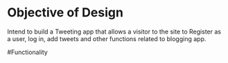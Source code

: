 # Objective of Design
 Intend to build a Tweeting app that allows a visitor to the site to Register as a user, log in, add tweets
 and other functions related to blogging app.
 
 
 #Functionality
